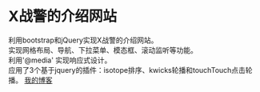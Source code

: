 X战警的介绍网站
====  
利用bootstrap和jQuery实现X战警的介绍网站。  
实现网格布局、导航、下拉菜单、模态框、滚动监听等功能。  
利用'@media' 实现响应式设计。  
应用了3个基于jquery的插件：isotope排序、kwicks轮播和touchTouch点击轮播。
[我的博客](http://blog.csdn.net/heyue_99/article/details/53411213)  
